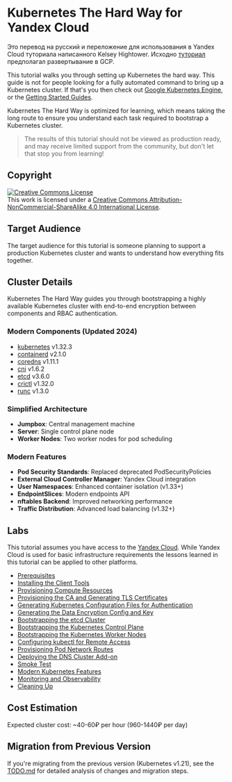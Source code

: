 # Kubernetes The Hard Way for Yandex Cloud

Это перевод на русский и переложение для использования в Yandex Cloud туториала написанного
Kelsey Hightower. Исходно [туториал](https://github.com/kelseyhightower/kubernetes-the-hard-way) предполагал
развертывание в GCP.

This tutorial walks you through setting up Kubernetes the hard way. This guide is not for people looking for a fully
automated command to bring up a Kubernetes cluster. If that's you then check
out [Google Kubernetes Engine](https://cloud.google.com/kubernetes-engine), or
the [Getting Started Guides](https://kubernetes.io/docs/setup).

Kubernetes The Hard Way is optimized for learning, which means taking the long route to ensure you understand each task
required to bootstrap a Kubernetes cluster.

> The results of this tutorial should not be viewed as production ready, and may receive limited support from the
> community, but don't let that stop you from learning!

## Copyright

<a rel="license" href="http://creativecommons.org/licenses/by-nc-sa/4.0/"><img alt="Creative Commons License" style="border-width:0" src="https://i.creativecommons.org/l/by-nc-sa/4.0/88x31.png" /></a><br />
This work is licensed under a <a rel="license" href="http://creativecommons.org/licenses/by-nc-sa/4.0/">Creative Commons
Attribution-NonCommercial-ShareAlike 4.0 International License</a>.

## Target Audience

The target audience for this tutorial is someone planning to support a production Kubernetes cluster and wants to
understand how everything fits together.

## Cluster Details

Kubernetes The Hard Way guides you through bootstrapping a highly available Kubernetes cluster with end-to-end
encryption between components and RBAC authentication.

### Modern Components (Updated 2024)

* [kubernetes](https://github.com/kubernetes/kubernetes) v1.32.3
* [containerd](https://github.com/containerd/containerd) v2.1.0
* [coredns](https://github.com/coredns/coredns) v1.11.1
* [cni](https://github.com/containernetworking/cni) v1.6.2
* [etcd](https://github.com/etcd-io/etcd) v3.6.0
* [crictl](https://github.com/kubernetes-sigs/cri-tools) v1.32.0
* [runc](https://github.com/opencontainers/runc) v1.3.0

### Simplified Architecture

* **Jumpbox**: Central management machine
* **Server**: Single control plane node
* **Worker Nodes**: Two worker nodes for pod scheduling

### Modern Features

* **Pod Security Standards**: Replaced deprecated PodSecurityPolicies
* **External Cloud Controller Manager**: Yandex Cloud integration
* **User Namespaces**: Enhanced container isolation (v1.33+)
* **EndpointSlices**: Modern endpoints API
* **nftables Backend**: Improved networking performance
* **Traffic Distribution**: Advanced load balancing (v1.32+)

## Labs

This tutorial assumes you have access to the [Yandex Cloud](https://cloud.yandex.ru). While Yandex Cloud is used for
basic infrastructure requirements the lessons learned in this tutorial can be applied to other platforms.

* [Prerequisites](docs/01-prerequisites.md)
* [Installing the Client Tools](docs/02-client-tools.md)
* [Provisioning Compute Resources](docs/03-compute-resources.md)
* [Provisioning the CA and Generating TLS Certificates](docs/04-certificate-authority.md)
* [Generating Kubernetes Configuration Files for Authentication](docs/05-kubernetes-configuration-files.md)
* [Generating the Data Encryption Config and Key](docs/06-data-encryption-keys.md)
* [Bootstrapping the etcd Cluster](docs/07-bootstrapping-etcd.md)
* [Bootstrapping the Kubernetes Control Plane](docs/08-bootstrapping-kubernetes-controllers.md)
* [Bootstrapping the Kubernetes Worker Nodes](docs/09-bootstrapping-kubernetes-workers.md)
* [Configuring kubectl for Remote Access](docs/10-configuring-kubectl.md)
* [Provisioning Pod Network Routes](docs/11-pod-network-routes.md)
* [Deploying the DNS Cluster Add-on](docs/12-dns-addon.md)
* [Smoke Test](docs/13-smoke-test.md)
* [Modern Kubernetes Features](docs/14-modern-features.md)
* [Monitoring and Observability](docs/15-monitoring-observability.md)
* [Cleaning Up](docs/16-cleanup.md)

## Cost Estimation

Expected cluster cost: ~40-60₽ per hour (960-1440₽ per day)

## Migration from Previous Version

If you're migrating from the previous version (Kubernetes v1.21), see the [TODO.md](TODO.md) for detailed analysis of changes and migration steps.
